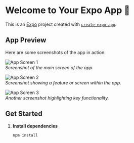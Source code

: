 # Welcome to Your Expo App 👋

This is an [Expo](https://expo.dev) project created with [`create-expo-app`](https://www.npmjs.com/package/create-expo-app).

## App Preview

Here are some screenshots of the app in action:

![App Screen 1](![home1](https://github.com/user-attachments/assets/b6e0b485-54e6-4586-9417-a3b4cccc0134)
)  
*Screenshot of the main screen of the app.*

![App Screen 2](![voice2](https://github.com/user-attachments/assets/712880f6-bf2b-4ff0-a991-d120935e9959)
)  
*Screenshot showing a feature or screen within the app.*

![App Screen 3](![dir2](https://github.com/user-attachments/assets/776c9369-dccf-4753-b58a-6707f0d7129f)
)  
*Another screenshot highlighting key functionality.*

## Get Started

1. **Install dependencies**

   ```bash
   npm install
